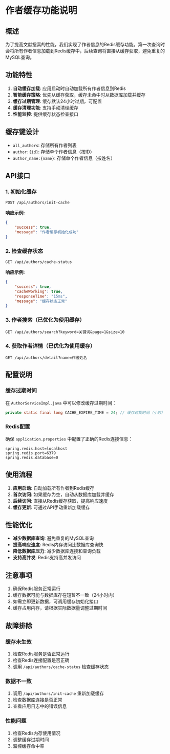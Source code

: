 # 作者缓存功能说明

## 概述

为了提高文献搜索的性能，我们实现了作者信息的Redis缓存功能。第一次查询时会将所有作者信息加载到Redis缓存中，后续查询将直接从缓存获取，避免重复的MySQL查询。

## 功能特性

1. **自动缓存加载**: 应用启动时自动加载所有作者信息到Redis
2. **智能缓存策略**: 优先从缓存获取，缓存未命中时从数据库加载并缓存
3. **缓存过期管理**: 缓存默认24小时过期，可配置
4. **缓存清理功能**: 支持手动清理缓存
5. **性能监控**: 提供缓存状态检查接口

## 缓存键设计

- `all_authors`: 存储所有作者列表
- `author:{id}`: 存储单个作者信息（按ID）
- `author_name:{name}`: 存储单个作者信息（按姓名）

## API接口

### 1. 初始化缓存
```http
POST /api/authors/init-cache
```

**响应示例:**
```json
{
    "success": true,
    "message": "作者缓存初始化成功"
}
```

### 2. 检查缓存状态
```http
GET /api/authors/cache-status
```

**响应示例:**
```json
{
    "success": true,
    "cacheWorking": true,
    "responseTime": "15ms",
    "message": "缓存状态正常"
}
```

### 3. 作者搜索（已优化为使用缓存）
```http
GET /api/authors/search?keyword=关键词&page=1&size=10
```

### 4. 获取作者详情（已优化为使用缓存）
```http
GET /api/authors/detail?name=作者姓名
```

## 配置说明

### 缓存过期时间
在 `AuthorServiceImpl.java` 中可以修改缓存过期时间：
```java
private static final long CACHE_EXPIRE_TIME = 24; // 缓存过期时间（小时）
```

### Redis配置
确保 `application.properties` 中配置了正确的Redis连接信息：
```properties
spring.redis.host=localhost
spring.redis.port=6379
spring.redis.database=0
```

## 使用流程

1. **应用启动**: 自动加载所有作者到Redis缓存
2. **首次访问**: 如果缓存为空，自动从数据库加载并缓存
3. **后续访问**: 直接从Redis缓存获取，提高响应速度
4. **缓存更新**: 可通过API手动重新加载缓存

## 性能优化

- **减少数据库查询**: 避免重复的MySQL查询
- **提高响应速度**: Redis内存访问比数据库查询快
- **降低数据库压力**: 减少数据库连接和查询负载
- **支持高并发**: Redis支持高并发访问

## 注意事项

1. 确保Redis服务正常运行
2. 缓存数据可能与数据库存在短暂不一致（24小时内）
3. 如需立即更新数据，可调用缓存初始化接口
4. 缓存占用内存，请根据实际数据量调整过期时间

## 故障排除

### 缓存未生效
1. 检查Redis服务是否正常运行
2. 检查Redis连接配置是否正确
3. 调用 `/api/authors/cache-status` 检查缓存状态

### 数据不一致
1. 调用 `/api/authors/init-cache` 重新加载缓存
2. 检查数据库连接是否正常
3. 查看应用日志中的错误信息

### 性能问题
1. 检查Redis内存使用情况
2. 调整缓存过期时间
3. 监控缓存命中率 